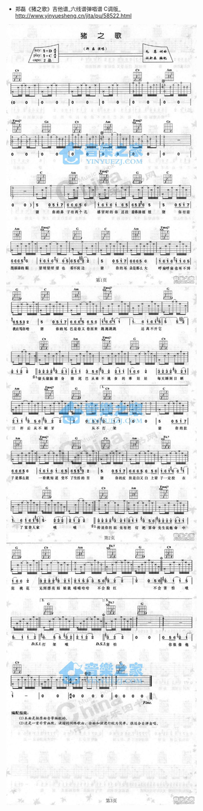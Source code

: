
* 郑磊《猪之歌》吉他谱_六线谱弹唱谱 C调版_  
http://www.yinyuesheng.cn/jita/pu/58522.html

![tab](1.jpg)
![tab](2.jpg)
![tab](3.jpg)
